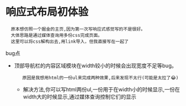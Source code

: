 #  响应式布局初体验    
   
      原本想仿照一个掘金的主页,因为第一次写响应式感觉写的不是很好。
      大体思路是通过媒体查询用多份css完成页面。  
      这里可以将css解构出去,用link导入，但我直接写在一起了

bug点  

- 顶部导航栏的内容区域模块在width较小的时候会出现宽度不足等bug。  
      
         原因是我想用html的一份ul来完成两种效果,后来发现不太行(可能是太拉了😂)
      
   - 解决方法,你可以写html两份ul,一份用于在width小的时候显示,一份在width大的时候显示,通过媒体查询控制它们的显示